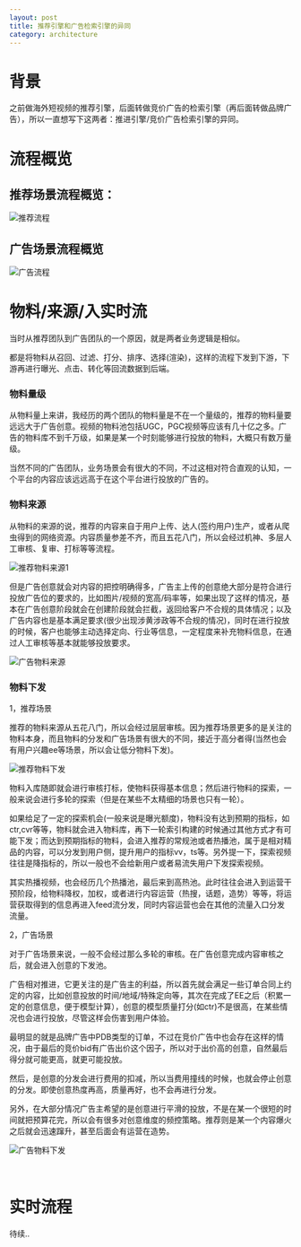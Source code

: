 ```yaml
---
layout: post
title: 推荐引擎和广告检索引擎的异同
category: architecture
---
```


# 背景

之前做海外短视频的推荐引擎，后面转做竞价广告的检索引擎（再后面转做品牌广告），所以一直想写下这两者：推进引擎/竞价广告检索引擎的异同。


# 流程概览


## 推荐场景流程概览：

![推荐流程](http://blogcdn.qihope.com/github-blog-pic/2022-03-24-what-is-diff-between-recommend-and-ad-5.png)


## 广告场景流程概览

![广告流程](http://blogcdn.qihope.com/github-blog-pic/2022-03-24-what-is-diff-between-recommend-and-ad-6.png)


# 物料/来源/入实时流

当时从推荐团队到广告团队的一个原因，就是两者业务逻辑是相似。

都是将物料从召回、过滤、打分、排序、选择(渲染)，这样的流程下发到下游，下游再进行曝光、点击、转化等回流数据到后端。

### 物料量级
从物料量上来讲，我经历的两个团队的物料量是不在一个量级的，推荐的物料量要远远大于广告创意。视频的物料池包括UGC，PGC视频等应该有几十亿之多。广告的物料库不到千万级，如果是某一个时刻能够进行投放的物料，大概只有数万量级。

当然不同的广告团队，业务场景会有很大的不同，不过这相对符合直观的认知，一个平台的内容应该远远高于在这个平台进行投放的广告的。

### 物料来源
从物料的来源的说，推荐的内容来自于用户上传、达人(签约用户)生产，或者从爬虫得到的网络资源。内容质量参差不齐，而且五花八门，所以会经过机神、多层人工审核、复审、打标等等流程。

![推荐物料来源1](http://blogcdn.qihope.com/github-blog-pic/2022-03-24-what-is-diff-between-recommend-and-ad-1.png)

但是广告创意就会对内容的把控明确得多，广告主上传的创意绝大部分是符合进行投放广告位的要求的，比如图片/视频的宽高/码率等，如果出现了这样的情况，基本在广告创意阶段就会在创建阶段就会拦截，返回给客户不合规的具体情况；以及广告内容也是基本满足要求(很少出现涉黄涉政等不合规的情况)，同时在进行投放的时候，客户也能够主动选择定向、行业等信息，一定程度来补充物料信息，在通过人工审核等基本就能够投放要求。

![广告物料来源](http://blogcdn.qihope.com/github-blog-pic/2022-03-24-what-is-diff-between-recommend-and-ad-3.png)

### 物料下发

1，推荐场景

推荐的物料来源从五花八门，所以会经过层层审核。因为推荐场景更多的是关注的物料本身，而且物料的分发和广告场景有很大的不同，接近于高分者得(当然也会有用户兴趣ee等场景，所以会让低分物料下发)。

![推荐物料下发](http://blogcdn.qihope.com/github-blog-pic/2022-03-24-what-is-diff-between-recommend-and-ad-2.png)

物料入库随即就会进行审核打标，使物料获得基本信息；然后进行物料的探索，一般来说会进行多轮的探索（但是在某些不太精细的场景也只有一轮）。

如果给足了一定的探索机会(一般来说是曝光额度)，物料没有达到预期的指标，如ctr,cvr等等，物料就会进入物料库，再下一轮索引构建的时候通过其他方式才有可能下发；而达到预期指标的物料，会进入推荐的常规池或者热播池，属于是相对精品的内容，可以分发到用户侧，提升用户的指标vv，ts等。另外提一下，探索视频往往是降指标的，所以一般也不会给新用户或者易流失用户下发探索视频。

其实热播视频，也会经历几个热播池，最后来到高热池。此时往往会进入到运营干预阶段，给物料降权，加权，或者进行内容运营（热搜，话题，造势）等等，将运营获取得到的信息再进入feed流分发，同时内容运营也会在其他的流量入口分发流量。

2，广告场景

对于广告场景来说，一般不会经过那么多轮的审核。在广告创意完成内容审核之后，就会进入创意的下发池。

广告相对推进，它更关注的是广告主的利益，所以首先就会满足一些订单合同上约定的内容，比如创意投放的时间/地域/特殊定向等，其次在完成了EE之后（积累一定的创意信息，便于模型计算），创意的模型质量打分(如ctr)不是很高，在某些情况也会进行投放，尽管这样会伤害到用户体验。

最明显的就是品牌广告中PDB类型的订单，不过在竞价广告中也会存在这样的情况，由于最后的竞价bid有广告出价这个因子，所以对于出价高的创意，自然最后得分就可能更高，就更可能投放。

然后，是创意的分发会进行费用的扣减，所以当费用撞线的时候，也就会停止创意的分发。即使创意热度再高，质量再好，也不会再进行分发。

另外，在大部分情况广告主希望的是创意进行平滑的投放，不是在某一个很短的时间就把预算花完，所以会有很多对创意维度的频控策略。推荐则是某一个内容爆火之后就会迅速蹿升，甚至后面会有运营在造势。

![广告物料下发](http://blogcdn.qihope.com/github-blog-pic/2022-03-24-what-is-diff-between-recommend-and-ad-4.png)

<br>

# 实时流程

待续..
